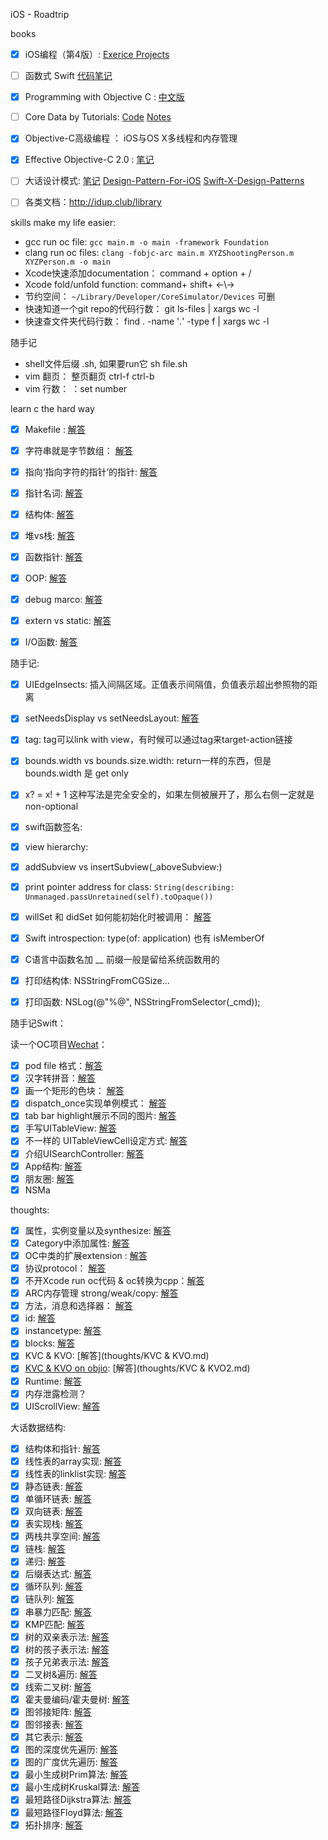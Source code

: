  iOS - Roadtrip


  books

- [x] iOS编程（第4版）: [Exerice Projects](https://github.com/KrisYu/iOS-Programming-The-Big-Nerd-Ranch-Guide)
- [ ] 函数式 Swift [代码笔记](objccn-functional-swift)
- [x] Programming with Objective C : [中文版](https://github.com/L1l1thLY/Programming-with-Objective-C-in-Chinese)
- [ ] Core Data by Tutorials: [Code](https://github.com/KrisYu/Core-Data-by-Tutorials)  [Notes](Core_Data_by_Tutorials)
- [x] Objective-C高级编程 ： iOS与OS X多线程和内存管理
- [x] Effective Objective-C 2.0 : [笔记](EOCNotes.md)
- [ ] 大话设计模式: [笔记](Design_Pattern_notes.md)  [Design-Pattern-For-iOS](https://github.com/huang303513/Design-Pattern-For-iOS) [Swift-X-Design-Patterns](https://github.com/kingcos/Swift-X-Design-Patterns)
- [ ] 各类文档：http://idup.club/library


skills make my life easier:

- gcc run oc file: `gcc main.m -o main -framework Foundation`
- clang run oc files: `clang -fobjc-arc main.m XYZShootingPerson.m XYZPerson.m -o main`
- Xcode快速添加documentation： command + option + /
- Xcode fold/unfold function: command+ shift+ ←\→
- 节约空间：  `~/Library/Developer/CoreSimulator/Devices` 可删
- 快速知道一个git repo的代码行数：  git ls-files | xargs wc -l
- 快速查文件夹代码行数： find . -name '*.*' -type f | xargs wc -l



随手记

- shell文件后缀 .sh, 如果要run它  sh file.sh
- vim 翻页： 整页翻页 ctrl-f ctrl-b
- vim 行数： ：set number




learn c the hard way

- [x] Makefile : [解答](lcthw/Makefile.txt)
- [x] 字符串就是字节数组： [解答](lcthw/字符串就是字节数组.txt)
- [x] 指向‘指向字符的指针’的指针: [解答](lcthw/指向‘指向字符的指针’的指针.txt)
- [x] 指针名词: [解答](lcthw/指针名词.txt)
- [x] 结构体: [解答](lcthw/结构体.txt)
- [x] 堆vs栈: [解答](lcthw/堆vs栈.txt)
- [x] 函数指针: [解答](lcthw/函数指针.txt)
- [x] OOP: [解答](lcthw/OOP.txt)
- [x] debug marco: [解答](lcthw/debug.txt)
- [x] extern vs static: [解答](lcthw/extern_and_static.txt)
- [x] I/O函数: [解答](lcthw/iofunction.txt)



随手记:

- [x] UIEdgeInsects: 插入间隔区域。正值表示间隔值，负值表示超出参照物的距离
- [x] setNeedsDisplay vs setNeedsLayout: [解答](thoughts/setNeedsLayout.md)
- [x] tag: tag可以link with view，有时候可以通过tag来target-action链接
- [x] bounds.width vs bounds.size.width: return一样的东西，但是bounds.width 是 get only
- [x] x? = x! + 1 这种写法是完全安全的，如果左侧被展开了，那么右侧一定就是non-optional
- [x] swift函数签名:
- [x] view hierarchy:
- [x] addSubview vs insertSubview(_aboveSubview:)
- [x] print pointer address for class: `String(describing: Unmanaged.passUnretained(self).toOpaque())`
- [x] willSet 和 didSet 如何能初始化时被调用： [解答](thoughts/willset.md)
- [x] Swift introspection: type(of: application) 也有 isMemberOf
- [x] C语言中函数名加 __ 前缀一般是留给系统函数用的
- [x] 打印结构体: NSStringFromCGSize...
- [x] 打印函数:   NSLog(@"%@", NSStringFromSelector(_cmd));


随手记Swift：


读一个OC项目[Wechat](https://github.com/Seanwong933/WeChat)：


- [x] pod file 格式：[解答](Fake_Wechat/podfile.txt)
- [x] 汉字转拼音：[解答](Fake_Wechat/pinyin.txt)
- [x] 画一个矩形的色块： [解答](Fake_Wechat/rectImage.txt)
- [x] dispatch_once实现单例模式： [解答](Fake_Wechat/singleton.txt)
- [x] tab bar highlight展示不同的图片: [解答](Fake_Wechat/TabbarHighlight.text)
- [x] 手写UITableView: [解答](Fake_Wechat/ContactsTableView.txt)
- [x] 不一样的 UITableViewCell设定方式: [解答](Fake_Wechat/ContactsTableViewCell.txt)
- [x] 介绍UISearchController: [解答](Fake_Wechat/介绍UISearchController.md)
- [x] App结构: [解答](Fake_Wechat/structure.txt)
- [x] 朋友圈: [解答](Fake_Wechat/pyq.txt)
- [x] NSMa

thoughts:

- [x] 属性，实例变量以及synthesize: [解答](thoughts/属性.md)
- [x] Category中添加属性: [解答](thoughts/Category添加属性.md)
- [x] OC中类的扩展extension : [解答](thoughts/类的扩展.md)
- [x] 协议protocol： [解答](thoughts/协议.md)
- [x] 不开Xcode run oc代码 & oc转换为cpp：[解答](thoughts/Terminal_run_oc_file.md)
- [x] ARC内存管理 strong/weak/copy: [解答](thoughts/ARC自动内存管理.md)
- [x] 方法，消息和选择器： [解答](thoughts/方法，消息和选择器.md)
- [x] id: [解答](thoughts/id.md)
- [x] instancetype: [解答](thoughts/instancetype.md)
- [x] blocks: [解答](thoughts/blocks.md)
- [x] KVC & KVO: [解答](thoughts/KVC & KVO.md)
- [x] [KVC & KVO on objio](https://objccn.io/issue-7-3/): [解答](thoughts/KVC & KVO2.md)
- [x] Runtime: [解答](thoughts/Runtime.md)
- [x] 内存泄露检测？
- [x] UIScrollView: [解答](thoughts/UIScrollView.md)

大话数据结构: 

- [x] 结构体和指针: [解答](data_structure/structPointer.txt)
- [x] 线性表的array实现: [解答](data_structure/list1.c)
- [x] 线性表的linklist实现: [解答](data_structure/list2.c)
- [x] 静态链表: [解答](data_structure/list3.c)
- [x] 单循环链表: [解答](data_structure/circular_linked_list.txt)
- [x] 双向链表: [解答](data_structure/double_linked_list.txt)
- [x] 表实现栈: [解答](data_structure/stack1.c)
- [x] 两栈共享空间: [解答](data_structure/stack2.c)
- [x] 链栈: [解答](data_structure/stack3.c)
- [x] 递归: [解答](data_structure/fib.c)
- [x] 后缀表达式: [解答](data_structure/rpn.txt)
- [x] 循环队列: [解答](data_structure/queue1.c)
- [x] 链队列: [解答](data_structure/queue2.c)
- [x] 串暴力匹配: [解答](data_structure/string.c)
- [x] KMP匹配: [解答](data_structure/kmp.c)
- [x] 树的双亲表示法: [解答](data_structure/tree1.c)
- [x] 树的孩子表示法: [解答](data_structure/tree2.c)
- [x] 孩子兄弟表示法: [解答](data_structure/tree3.c)
- [x] 二叉树&遍历: [解答](data_structure/tree_binary.c)
- [x] 线索二叉树: [解答](data_structure/tree_clue.c)
- [x] 霍夫曼编码/霍夫曼树: [解答](data_structure/huffman.txt)
- [x] 图邻接矩阵: [解答](data_structure/graph1.c)
- [x] 图邻接表: [解答](data_structure/graph2.c)
- [x] 其它表示: [解答](data_structure/graph3.txt)
- [x] 图的深度优先遍历: [解答](data_structure/graph_dfs.c)
- [x] 图的广度优先遍历: [解答](data_structure/graph_dfs.c)
- [x] 最小生成树Prim算法: [解答](data_structure/prim.c)
- [x] 最小生成树Kruskal算法: [解答](data_structure/kruskal.c)
- [x] 最短路径Dijkstra算法: [解答](data_structure/dijkstra.c)
- [x] 最短路径Floyd算法: [解答](data_structure/floyd.c)
- [x] 拓扑排序: [解答](data_structure/topological_sort.c)